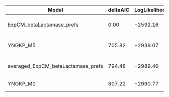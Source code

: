 | Model                              | deltaAIC | LogLikelihood | nParams | ParamValues                                   |
|------------------------------------|----------|---------------|---------|-----------------------------------------------|
| ExpCM_betaLactamase_prefs          | 0.00     | -2592.16      | 6       | beta=1.36, kappa=2.64, omega=0.69             |
| YNGKP_M5                           | 705.82   | -2939.07      | 12      | alpha_omega=0.35, beta_omega=0.70, kappa=2.94 |
| averaged_ExpCM_betaLactamase_prefs | 794.48   | -2989.40      | 6       | beta=0.82, kappa=2.36, omega=0.28             |
| YNGKP_M0                           | 807.22   | -2990.77      | 11      | kappa=2.39, omega=0.28                        |